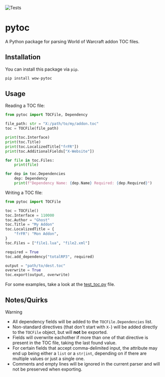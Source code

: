 ![Tests](https://github.com/Ghostopheles/pytoc/actions/workflows/tests.yml/badge.svg)

# pytoc

A Python package for parsing World of Warcraft addon TOC files.

## Installation

You can install this package via `pip`.

```py
pip install wow-pytoc
```

## Usage

Reading a TOC file:
```py
from pytoc import TOCFile, Dependency

file_path: str = "X:/path/to/my/addon.toc"
toc = TOCFile(file_path)

print(toc.Interface)
print(toc.Title)
print(toc.LocalizedTitle["frFR"])
print(toc.AdditionalFields["X-Website"])

for file in toc.Files:
    print(file)

for dep in toc.Dependencies
    dep: Dependency
    print(f"Dependency Name: {dep.Name} Required: {dep.Required}")
```

Writing a TOC file:
```py
from pytoc import TOCFile

toc = TOCFile()
toc.Interface = 110000
toc.Author = "Ghost"
toc.Title = "My Addon"
toc.LocalizedTitle = {
    "frFR": "Mon Addon",
}
toc.Files = ["file1.lua", "file2.xml"]

required = True
toc.add_dependency("totalRP3", required)

output = "path/to/dest.toc"
overwrite = True
toc.export(output, overwrite)
```

For some examples, take a look at the [test_toc.py](tests/test_toc.py) file.

## Notes/Quirks
> [!WARNING]
> - All dependency fields will be added to the `TOCFile.Dependencies` list. 
> - Non-standard directives (that don't start with `X-`) will be added directly to the `TOCFile` object, but will **not** be exported.
> - Fields will overwrite eachother if more than one of that directive is present in the TOC file, taking the last found value.
> - For certain fields that accept comma-delimited input, the attribute may end up being either a `list` or a `str|int`, depending on if there are multiple values or just a single one.
> - Comments and empty lines will be ignored in the current parser and will not be preserved when exporting.
